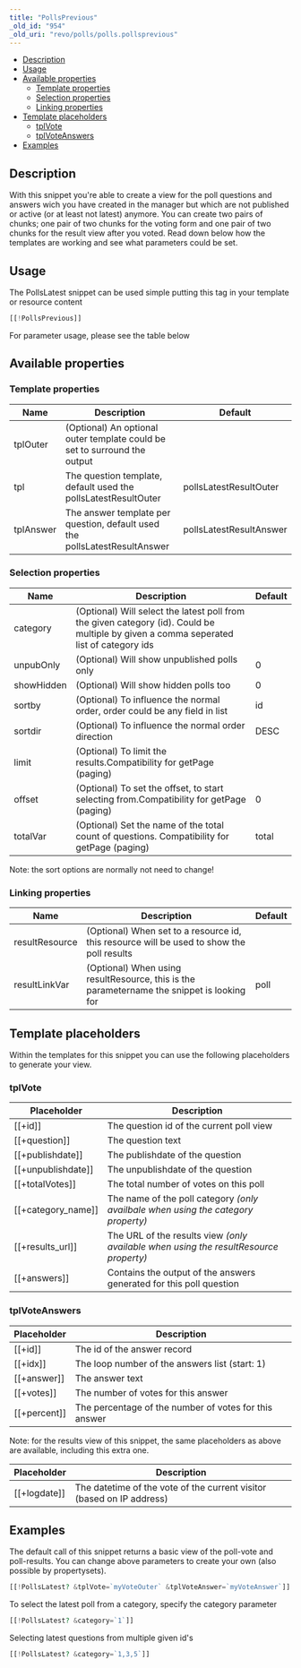 ```yaml
---
title: "PollsPrevious"
_old_id: "954"
_old_uri: "revo/polls/polls.pollsprevious"
---
```


- [Description](#Polls.PollsPrevious-Description)
- [Usage](#Polls.PollsPrevious-Usage)
- [Available properties](#Polls.PollsPrevious-Availableproperties)
  - [Template properties](#Polls.PollsPrevious-Templateproperties)
  - [Selection properties](#Polls.PollsPrevious-Selectionproperties)
  - [Linking properties](#Polls.PollsPrevious-Linkingproperties)
- [Template placeholders](#Polls.PollsPrevious-Templateplaceholders)
  - [tplVote](#Polls.PollsPrevious-tplVote)
  - [tplVoteAnswers](#Polls.PollsPrevious-tplVoteAnswers)
- [Examples](#Polls.PollsPrevious-Examples)



## Description

With this snippet you're able to create a view for the poll questions and answers wich you have created in the manager but which are not published or active (or at least not latest) anymore. You can create two pairs of chunks; one pair of two chunks for the voting form and one pair of two chunks for the result view after you voted. Read down below how the templates are working and see what parameters could be set.

## Usage

The PollsLatest snippet can be used simple putting this tag in your template or resource content

``` php 
[[!PollsPrevious]]
```

For parameter usage, please see the table below

## Available properties

### Template properties

| Name | Description | Default |
|------|-------------|---------|
| tplOuter | (Optional) An optional outer template could be set to surround the output |  |
| tpl | The question template, default used the pollsLatestResultOuter | pollsLatestResultOuter |
| tplAnswer | The answer template per question, default used the pollsLatestResultAnswer | pollsLatestResultAnswer |

### Selection properties

| Name | Description | Default |
|------|-------------|---------|
| category | (Optional) Will select the latest poll from the given category (id). Could be multiple by given a comma seperated list of category ids |  |
| unpubOnly | (Optional) Will show unpublished polls only | 0 |
| showHidden | (Optional) Will show hidden polls too | 0 |
| sortby | (Optional) To influence the normal order, order could be any field in list | id |
| sortdir | (Optional) To influence the normal order direction | DESC |
| limit | (Optional) To limit the results.Compatibility for getPage (paging) |  |
| offset | (Optional) To set the offset, to start selecting from.Compatibility for getPage (paging) | 0 |
| totalVar | (Optional) Set the name of the total count of questions. Compatibility for getPage (paging) | total |

Note: the sort options are normally not need to change!

### Linking properties

| Name | Description | Default |
|------|-------------|---------|
| resultResource | (Optional) When set to a resource id, this resource will be used to show the poll results |  |
| resultLinkVar | (Optional) When using resultResource, this is the parametername the snippet is looking for | poll |

## Template placeholders

Within the templates for this snippet you can use the following placeholders to generate your view.

### tplVote

| Placeholder | Description |
|-------------|-------------|
| \[\[+id\]\] | The question id of the current poll view |
| \[\[+question\]\] | The question text |
| \[\[+publishdate\]\] | The publishdate of the question |
| \[\[+unpublishdate\]\] | The unpublishdate of the question |
| \[\[+totalVotes\]\] | The total number of votes on this poll |
| \[\[+category\_name\]\] | The name of the poll category _(only availbale when using the category property)_ |
| \[\[+results\_url\]\] | The URL of the results view _(only available when using the resultResource property)_ |
| \[\[+answers\]\] | Contains the output of the answers generated for this poll question |

### tplVoteAnswers

| Placeholder | Description |
|-------------|-------------|
| \[\[+id\]\] | The id of the answer record |
| \[\[+idx\]\] | The loop number of the answers list (start: 1) |
| \[\[+answer\]\] | The answer text |
| \[\[+votes\]\] | The number of votes for this answer |
| \[\[+percent\]\] | The percentage of the number of votes for this answer |

Note: for the results view of this snippet, the same placeholders as above are available, including this extra one.

| Placeholder | Description |
|-------------|-------------|
| \[\[+logdate\]\] | The datetime of the vote of the current visitor (based on IP address) |

## Examples

The default call of this snippet returns a basic view of the poll-vote and poll-results. You can change above parameters to create your own (also possible by propertysets).

``` php 
[[!PollsLatest? &tplVote=`myVoteOuter` &tplVoteAnswer=`myVoteAnswer`]]
```

To select the latest poll from a category, specify the category parameter

``` php 
[[!PollsLatest? &category=`1`]]
```

Selecting latest questions from multiple given id's

``` php 
[[!PollsLatest? &category=`1,3,5`]]
```